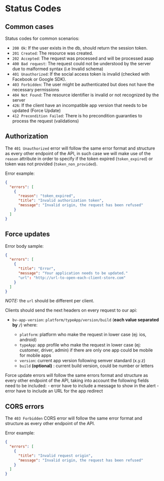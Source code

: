 # Status Codes

Common cases
--------------

Status codes for common scenarios:

- `200 Ok`: If the user exists in the db, should return the session token.
- `201 Created`: The resource was created.
- `202 Accepted`: The request was processed and will be processed asap
- `400 Bad request`: The request could not be understood by the server due to malformed syntax (i.e Invalid schema)
- `401 Unauthorized`: If the social access token is invalid (checked with Facebook or Google SDK).
- `403 Forbidden`: The user might be authenticated but does not have the necessary permissions
- `404 Not Found`: The resource identifier is invalid or not recognized by the server
- `426`: If the client have an incompatible app version that needs to be updated (Force Update)
- `412 Precondition Failed`: There is ho precondition guaranties to process the request (validations)

Authorization
-------------

The `401 Unauthorized` error will follow the same error format and structure as every other endpoint of the API, in such case we will make use of the `reason` attribute in order to specify if the token expired (`token_expired`) or token was not provided (`token_non_provided`).

Error example:
```json
{
  "errors": [
    {
      "reason": "token_expired",
      "title": "Invalid authorization token",
      "message": "Invalid origin, the request has been refused"
    }
  ]
}
```

Force updates
-------------

Error body sample:

```json
{
  "errors": [
    {
      "title": "Error",
      "message": "Your application needs to be updated."
      "url": "http://url-to-open-each-client-store.com"
    }
  ]
}
```

_NOTE:_ the `url` should be different per client.

Clients should send the next headers on every request to our api:

  * `bv-app-version`: `platform/typeApp/version/build` (**each value separated by `/`**) where:

    - `platform`: platform who make the request in lower case (ej: ios, android)
    - `typeApp`: app profile who make the request in lower case (ej: customer, driver, admin) if there are only one app could be mobile for mobile apps
    - `version`: current app version following semver standard (x.y.z)
    - `build` **(optional)** : current build version, could be number or letters

Force update errors will follow the same errors format and structure as every other endpoint of the API, taking into account the following fields need to be included:
    - error have to include a message to show in the alert
    - error have to include an URL for the app redirect

CORS errors
-----------

The `403 Forbidden` CORS error will follow the same error format and structure as every other endpoint of the API.

Error example:
```json
{
  "errors": [
    {
      "title": "Invalid request origin",
      "message": "Invalid origin, the request has been refused"
    }
  ]
}
```
